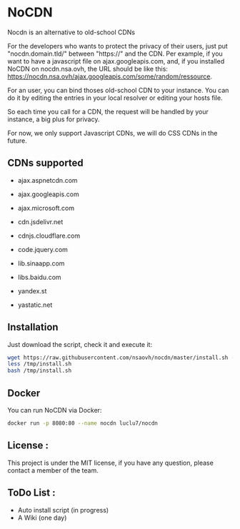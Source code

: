 # NoCDN
Nocdn is an alternative to old-school CDNs

For the developers who wants to protect the privacy of their users, just put "nocdn.domain.tld/" between "https://" and the CDN.
Per example, if you want to have a javascript file on ajax.googleapis.com, and, if you installed NoCDN on nocdn.nsa.ovh, the URL should be like this: https://nocdn.nsa.ovh/ajax.googleapis.com/some/random/ressource.

For an user, you can bind thoses old-school CDN to your instance.
You can do it by editing the entries in your local resolver or editing your hosts file.

So each time you call for a CDN, the request will be handled by your instance, a big plus for privacy.

For now, we only support Javascript CDNs, we will do CSS CDNs in the future.

## CDNs supported

- ajax.aspnetcdn.com
- ajax.googleapis.com
- ajax.microsoft.com
- cdn.jsdelivr.net

- cdnjs.cloudflare.com
- code.jquery.com
- lib.sinaapp.com
- libs.baidu.com
- yandex.st
- yastatic.net

## Installation
Just download the script, check it and execute it:
```sh
wget https://raw.githubusercontent.com/nsaovh/nocdn/master/install.sh -O /tmp/install.sh
less /tmp/install.sh
bash /tmp/install.sh
```
## Docker
You can run NoCDN via Docker:
```sh
docker run -p 8080:80 --name nocdn luclu7/nocdn
```

## License :

This project is under the MIT license, if you have any question, please contact a member of the team.

## ToDo List :

- Auto install script (in progress)
- A Wiki (one day)

